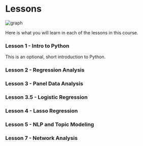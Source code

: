 # Lessons

![graph](https://cdn.dribbble.com/users/477862/screenshots/3289260/player-piano5.gif)

Here is what you will learn in each of the lessons in this course.

### Lesson 1 - Intro to Python

This is an optional, short introduction to Python.

### Lesson 2 - Regression Analysis


### Lesson 3 - Panel Data Analysis


### Lesson 3.5 - Logistic Regression


### Lesson 4 - Lasso Regression


### Lesson 5 - NLP and Topic Modeling


### Lesson 7 - Network Analysis